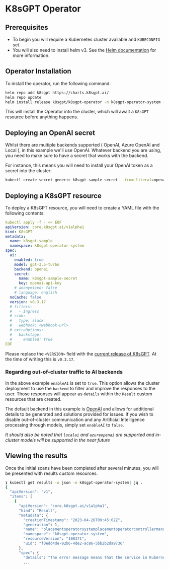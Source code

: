 # K8sGPT Operator

## Prerequisites

- To begin you will require a Kubernetes cluster available and `KUBECONFIG` set.
- You will also need to install helm v3. See the [Helm documentation](https://helm.sh/docs/intro/install/) for more information.

## Operator Installation

To install the operator, run the following command:

```bash
helm repo add k8sgpt https://charts.k8sgpt.ai/
helm repo update
helm install release k8sgpt/k8sgpt-operator -n k8sgpt-operator-system --create-namespace
```

This will install the Operator into the cluster, which will await a `K8sGPT` resource before anything happens.

## Deploying an OpenAI secret

Whilst there are multiple backends supported ( OpenAI, Azure OpenAI and Local ), in this example we'll use OpenAI.
Whatever backend you are using, you need to make sure to have a secret that works with the backend.

For instance, this means you will need to install your OpenAI token as a secret into the cluster:

```bash
kubectl create secret generic k8sgpt-sample-secret --from-literal=openai-api-key=$OPENAI_TOKEN -n k8sgpt-operator-system
```

## Deploying a K8sGPT resource

To deploy a K8sGPT resource, you will need to create a YAML file with the following contents:

```yaml
kubectl apply -f - << EOF
apiVersion: core.k8sgpt.ai/v1alpha1
kind: K8sGPT
metadata:
  name: k8sgpt-sample
  namespace: k8sgpt-operator-system
spec:
  ai:
    enabled: true
    model: gpt-3.5-turbo
    backend: openai
    secret:
      name: k8sgpt-sample-secret
      key: openai-api-key
    # anonymized: false
    # language: english
  noCache: false
  version: v0.3.17
  # filters:
  #   - Ingress
  # sink:
  #   type: slack
  #   webhook: <webhook-url>
  # extraOptions:
  #   backstage:
  #     enabled: true
EOF
```

Please replace the `<VERSION>` field with the [current release of K8sGPT](https://github.com/k8sgpt-ai/k8sgpt/releases). At the time of writing this is `v0.3.17`.

### Regarding out-of-cluster traffic to AI backends

In the above example `enableAI` is set to `true`.
This option allows the cluster deployment to use the `backend` to filter and improve the responses to the user.
Those responses will appear as `details` within the `Result` custom resources that are created.

The default backend in this example is [OpenAI](https://openai.com/) and allows for additional details to be generated and solutions provided for issues.
If you wish to disable out-of-cluster communication and any Artificial Intelligence processing through models, simply set `enableAI` to `false`.

_It should also be noted that `localai` and `azureopenai` are supported and in-cluster models will be supported in the near future_

## Viewing the results

Once the initial scans have been completed after several minutes, you will be presented with results custom resources.

```bash
❯ kubectl get results -o json -n k8sgpt-operator-system| jq .
{
  "apiVersion": "v1",
  "items": [
    {
      "apiVersion": "core.k8sgpt.ai/v1alpha1",
      "kind": "Result",
      "metadata": {
        "creationTimestamp": "2023-04-26T09:45:02Z",
        "generation": 1,
        "name": "placementoperatorsystemplacementoperatorcontrollermanagermetricsservice",
        "namespace": "k8sgpt-operator-system",
        "resourceVersion": "108371",
        "uid": "f0edd4de-92b6-4de2-ac86-5bb2b2da9736"
      },
      "spec": {
        "details": "The error message means that the service in Kubernetes doesn't have any associated endpoints, which should have been labeled with \"control-plane=controller-manager\". \n\nTo solve this issue, you need to add the \"control-plane=controller-manager\" label to the endpoint that matches the service. Once the endpoint is labeled correctly, Kubernetes can associate it with the service, and the error should be resolved.",
        ...
```
